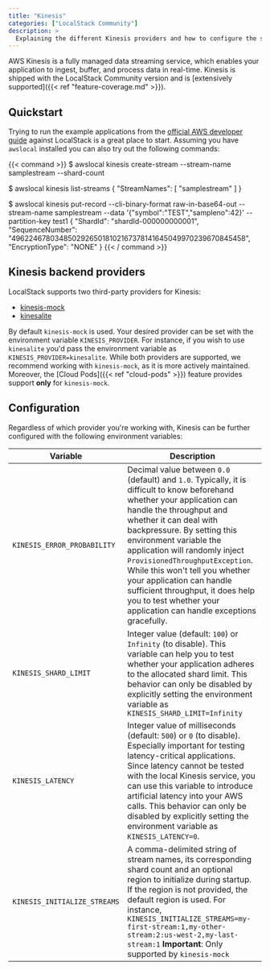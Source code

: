 ```yaml
---
title: "Kinesis"
categories: ["LocalStack Community"]
description: >
  Explaining the different Kinesis providers and how to configure the service.
---
```


AWS Kinesis is a fully managed data streaming service, which enables your application to ingest, buffer, and process data in real-time. 
Kinesis is shipped with the LocalStack Community version and is [extensively supported]({{< ref "feature-coverage.md" >}}).

## Quickstart

Trying to run the example applications from the [official AWS developer guide](https://docs.aws.amazon.com/streams/latest/dev/examples.html) against LocalStack is a great place to start.
Assuming you have `awslocal` installed you can also try out the following commands:

{{< command >}}
$ awslocal kinesis create-stream --stream-name samplestream --shard-count 

$ awslocal kinesis list-streams 
{
    "StreamNames": [
        "samplestream"
    ]
}

$ awslocal kinesis put-record --cli-binary-format raw-in-base64-out --stream-name samplestream --data '{"symbol":"TEST","sampleno":42}' --partition-key test1 
{
    "ShardId": "shardId-000000000001",
    "SequenceNumber": "49622467803485029265018102167378141645049970239670845458",
    "EncryptionType": "NONE"
}
{{< / command >}}

## Kinesis backend providers

LocalStack supports two third-party providers for Kinesis:
* [kinesis-mock](https://github.com/etspaceman/kinesis-mock)
* [kinesalite](https://github.com/mhart/kinesalite)

By default `kinesis-mock` is used.
Your desired provider can be set with the environment variable `KINESIS_PROVIDER`.
For instance, if you wish to use `kinesalite` you'd pass the environment variable as `KINESIS_PROVIDER=kinesalite`.
While both providers are supported, we recommend working with `kinesis-mock`, as it is more actively maintained.
Moreover, the [Cloud Pods]({{< ref "cloud-pods" >}}) feature provides support **only** for `kinesis-mock`. 

## Configuration


Regardless of which provider you're working with, Kinesis can be further configured with the following environment variables:

| Variable | Description |
| -------- | ----------- |
| `KINESIS_ERROR_PROBABILITY` | Decimal value between `0.0` (default) and `1.0`. Typically, it is difficult to know beforehand whether your application can handle the throughput and whether it can deal with backpressure. By setting this environment variable the application will randomly inject `ProvisionedThroughputException`. While this won't tell you whether your application can handle sufficient throughput, it does help you to test whether your application can handle exceptions gracefully. |
| `KINESIS_SHARD_LIMIT` | Integer value (default: `100`) or `Infinity` (to disable). This variable can help you to test whether your application adheres to the allocated shard limit. This behavior can only be disabled by explicitly setting the environment variable as `KINESIS_SHARD_LIMIT=Infinity` |
| `KINESIS_LATENCY` | Integer value of milliseconds (default: `500`) or `0` (to disable). Especially important for testing latency-critical applications. Since latency cannot be tested with the local Kinesis service, you can use this variable to introduce artificial latency into your AWS calls. This behavior can only be disabled by explicitly setting the environment variable as `KINESIS_LATENCY=0`. |
| `KINESIS_INITIALIZE_STREAMS` | A comma-delimited string of stream names, its corresponding shard count and an optional region to initialize during startup. If the region is not provided, the default region is used. For instance, `KINESIS_INITIALIZE_STREAMS=my-first-stream:1,my-other-stream:2:us-west-2,my-last-stream:1` **Important**: Only supported by `kinesis-mock` |
